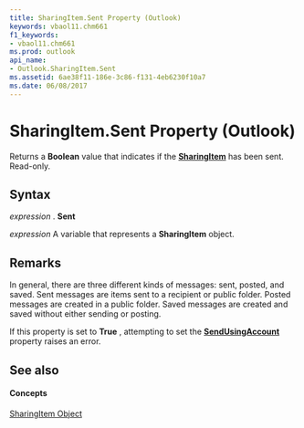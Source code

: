 ```yaml
---
title: SharingItem.Sent Property (Outlook)
keywords: vbaol11.chm661
f1_keywords:
- vbaol11.chm661
ms.prod: outlook
api_name:
- Outlook.SharingItem.Sent
ms.assetid: 6ae38f11-186e-3c86-f131-4eb6230f10a7
ms.date: 06/08/2017
---
```



# SharingItem.Sent Property (Outlook)

Returns a  **Boolean** value that indicates if the **[SharingItem](sharingitem-object-outlook.md)** has been sent. Read-only.


## Syntax

 _expression_ . **Sent**

 _expression_ A variable that represents a **SharingItem** object.


## Remarks

In general, there are three different kinds of messages: sent, posted, and saved. Sent messages are items sent to a recipient or public folder. Posted messages are created in a public folder. Saved messages are created and saved without either sending or posting.

If this property is set to  **True** , attempting to set the **[SendUsingAccount](sharingitem-sendusingaccount-property-outlook.md)** property raises an error.


## See also


#### Concepts


[SharingItem Object](sharingitem-object-outlook.md)

